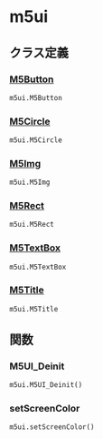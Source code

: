 # m5ui
## クラス定義
### [M5Button](../../class/m5ui.M5Button/)
```python
m5ui.M5Button
```
### [M5Circle](../../class/m5ui.M5Circle/)
```python
m5ui.M5Circle
```
### [M5Img](../../class/m5ui.M5Img/)
```python
m5ui.M5Img
```
### [M5Rect](../../class/m5ui.M5Rect/)
```python
m5ui.M5Rect
```
### [M5TextBox](../../class/m5ui.M5TextBox/)
```python
m5ui.M5TextBox
```
### [M5Title](../../class/m5ui.M5Title/)
```python
m5ui.M5Title
```
## 関数
### M5UI\_Deinit
```python
m5ui.M5UI_Deinit()
```
### setScreenColor
```python
m5ui.setScreenColor()
```
